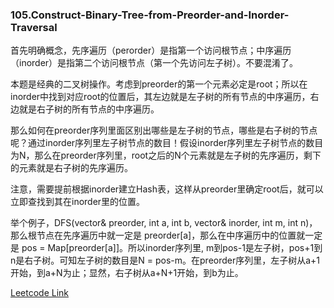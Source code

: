 ### 105.Construct-Binary-Tree-from-Preorder-and-Inorder-Traversal

首先明确概念，先序遍历（perorder）是指第一个访问根节点；中序遍历（inorder）是指第二个访问根节点（第一个先访问左子树）。不要混淆了。

本题是经典的二叉树操作。考虑到preorder的第一个元素必定是root；所以在inorder中找到对应root的位置后，其左边就是左子树的所有节点的中序遍历，右边就是右子树的所有节点的中序遍历。

那么如何在preorder序列里面区别出哪些是左子树的节点，哪些是右子树的节点呢？通过inorder序列里左子树节点的数目！假设inorder序列里左子树节点的数目为N，那么在preorder序列里，root之后的N个元素就是左子树的先序遍历，剩下的元素就是右子树的先序遍历。

注意，需要提前根据inorder建立Hash表，这样从preorder里确定root后，就可以立即查找到其在inorder里的位置。

举个例子，DFS(vector<int>& preorder, int a, int b, vector<int>& inorder, int m, int n)，那么根节点在先序遍历中就一定是 preorder[a]，那么在中序遍历中的位置就一定是 pos = Map[preorder[a]]。所以inorder序列里, m到pos-1是左子树，pos+1到n是右子树。可知左子树的数目是N = pos-m。在preorder序列里，左子树从a+1开始，到a+N为止；显然，右子树从a+N+1开始，到b为止。


[Leetcode Link](https://leetcode.com/problems/construct-binary-tree-from-preorder-and-inorder-traversal)